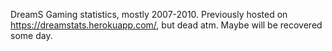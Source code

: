 DreamS Gaming statistics, mostly 2007-2010.
Previously hosted on https://dreamstats.herokuapp.com/, but dead atm.
Maybe will be recovered some day.